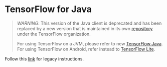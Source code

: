 # TensorFlow for Java

> *WARNING*: This version of the Java client is deprecated and has been replaced by a new version that is maintained 
> in its own [repository](https://github.com/tensorflow/java) under the TensorFlow organization. 
>
> For using TensorFlow on a JVM, please refer to new [TensorFlow Java](https://www.tensorflow.org/jvm/install).
> For using TensorFlow on Android, refer instead to [TensorFlow Lite](https://www.tensorflow.org/code/tensorflow/lite/).

Follow this [link](LEGACY.md) for legacy instructions.
